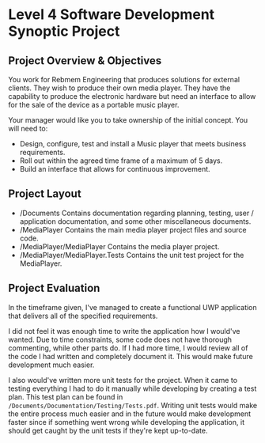 # Level 4 Software Development Synoptic Project

## Project Overview & Objectives
You work for Rebmem Engineering that produces solutions for external clients. They wish to produce their own media player. They have the capability to produce the electronic hardware but need an interface to allow for the sale of the device as a portable music player.

Your manager would like you to take ownership of the initial concept.
You will need to:
- Design, configure, test and install a Music player that meets business requirements.
- Roll out within the agreed time frame of a maximum of 5 days.
- Build an interface that allows for continuous improvement.

## Project Layout

- /Documents
  Contains documentation regarding planning, testing, user / application documentation, and some other miscellaneous documents.
- /MediaPlayer
  Contains the main media player project files and source code.
- /MediaPlayer/MediaPlayer
  Contains the media player project.
- /MediaPlayer/MediaPlayer.Tests
  Contains the unit test project for the MediaPlayer.

## Project Evaluation
In the timeframe given, I've managed to create a functional UWP application that delivers all of the specified requirements.

I did not feel it was enough time to write the application how I would've wanted. Due to time constraints, some code does not have thorough commenting, while other parts do. If I had more time, I would review all of the code I had written and completely document it. This would make future development much easier.

I also would've written more unit tests for the project. When it came to testing everything I had to do it manually while developing by creating a test plan. This test plan can be found in `/Documents/Documentation/Testing/Tests.pdf`. Writing unit tests would make the entire process much easier and in the future would make development faster since if something went wrong while developing the application, it should get caught by the unit tests if they're kept up-to-date.